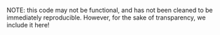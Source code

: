 NOTE: this code may not be functional, and has not been cleaned to be immediately reproducible. However, for the sake of transparency, we include it here!


